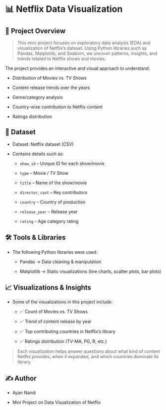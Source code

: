 # 📊 Netflix Data Visualization
## 📌 Project Overview

> This mini-project focuses on exploratory data analysis (EDA) and visualization of Netflix’s dataset. Using Python libraries such as Pandas, Matplotlib, and Seaborn, we uncover patterns, insights, and trends related to Netflix shows and movies.

The project provides an interactive and visual approach to understand:

* Distribution of Movies vs. TV Shows

* Content release trends over the years

* Genre/category analysis

* Country-wise contribution to Netflix content

* Ratings distribution

## 📂 Dataset

* Dataset: Netflix dataset (CSV)

* Contains details such as:

  * `show_id` – Unique ID for each show/movie

  * `type` – Movie / TV Show

  * `title` – Name of the show/movie

  * `director`, `cast` – Key contributors

  * `country` – Country of production

  * `release_year` – Release year

  * `rating` – Age category rating

    
## 🛠️ Tools & Libraries

  * The following Python libraries were used:

    * Pandas → Data cleaning & manipulation

    * Matplotlib → Static visualizations (line charts, scatter plots, bar plots)

## 📈 Visualizations & Insights

* Some of the visualizations in this project include:

    * ✅ Count of Movies vs. TV Shows

    * ✅ Trend of content release by year

    * ✅ Top contributing countries in Netflix’s library

    * ✅ Ratings distribution (TV-MA, PG, R, etc.)

> Each visualization helps answer questions about what kind of content Netflix provides, when it expanded, and which countries dominate its library.

## ✍️ Author

  * Ayan Nandi

  * Mini Project on Data Visualization of Netflix
